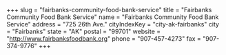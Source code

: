 +++
slug = "fairbanks-community-food-bank-service"
title = "Fairbanks Community Food Bank Service"
name = "Fairbanks Community Food Bank Service"
address = "725 26th Ave."
cityIndexKey = "city-ak-fairbanks"
city = "Fairbanks"
state = "AK"
postal = "99701"
website = "http://www.fairbanksfoodbank.org"
phone = "907-457-4273"
fax = "907-374-9776"
+++
